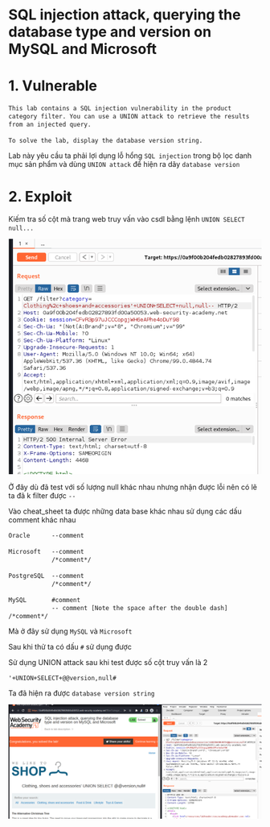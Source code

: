 # SQL injection attack, querying the database type and version on MySQL and Microsoft

# 1. Vulnerable

```
This lab contains a SQL injection vulnerability in the product category filter. You can use a UNION attack to retrieve the results from an injected query.

To solve the lab, display the database version string.
```

Lab này yêu cầu ta phải lợi dụng lỗ hổng `SQL injection` trong bộ lọc danh mục sản phẩm và dùng `UNION attack` để hiện ra dãy `database version`

# 2. Exploit

Kiếm tra số cột mà trang web truy vấn vào csdl bằng lệnh `UNION SELECT null...`

![web.png](images/web.png)

Ở đây dù đã test với số lượng null khác nhau nhưng nhận được lỗi nên có lẽ ta đã k filter được `--`

Vào cheat_sheet ta được những data base khác nhau sử dụng các dấu comment khác nhau

```
Oracle	    --comment

Microsoft	--comment
            /*comment*/

PostgreSQL	--comment
            /*comment*/

MySQL	    #comment
            -- comment [Note the space after the double dash]
/*comment*/
```

Mà ở đây sử dụng `MySQL` và `Microsoft` 

Sau khi thử ta có dấu `#` sử dụng được

Sử dụng UNION attack sau khi test được số cột truy vấn là 2

```
'+UNION+SELECT+@@version,null#
```

Ta đã hiện ra được `database version string`

![solved.png](images/solved.png)

